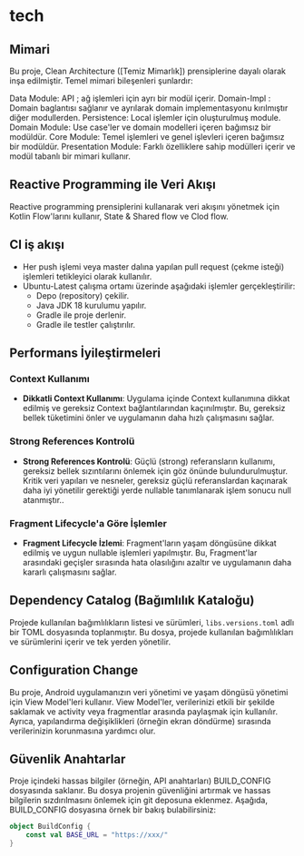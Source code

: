 # tech


## Mimari
Bu proje, Clean Architecture ([Temiz Mimarlık]) prensiplerine dayalı olarak inşa edilmiştir. Temel mimari bileşenleri şunlardır:

Data Module: API ; ağ işlemleri için ayrı bir modül içerir. Domain-Impl : Domain baglantısı sağlanır ve ayrılarak domain implementasyonu kırılmıştır diğer modullerden. Persistence: Local işlemler için oluşturulmuş module.
Domain Module: Use case'ler ve domain modelleri içeren bağımsız bir modüldür.
Core Module: Temel işlemleri ve genel işlevleri içeren bağımsız bir modüldür.
Presentation Module: Farklı özelliklere sahip modülleri içerir ve modül tabanlı bir mimari kullanır.


## Reactive Programming ile Veri Akışı

Reactive programming prensiplerini kullanarak veri akışını yönetmek için Kotlin Flow'larını kullanır, State & Shared flow ve Clod flow. 

## CI iş akışı 

- Her push işlemi veya master dalına yapılan pull request (çekme isteği) işlemleri tetikleyici olarak kullanılır.
- Ubuntu-Latest çalışma ortamı üzerinde aşağıdaki işlemler gerçekleştirilir:
    - Depo (repository) çekilir.
    - Java JDK 18 kurulumu yapılır.
    - Gradle ile proje derlenir.
    - Gradle ile testler çalıştırılır.

## Performans İyileştirmeleri
### Context Kullanımı

- **Dikkatli Context Kullanımı**: Uygulama içinde Context kullanımına dikkat edilmiş ve gereksiz Context bağlantılarından kaçınılmıştır. Bu, gereksiz bellek tüketimini önler ve uygulamanın daha hızlı çalışmasını sağlar.

### Strong References Kontrolü

- **Strong References Kontrolü**: Güçlü (strong) referansların kullanımı, gereksiz bellek sızıntılarını önlemek için göz önünde bulundurulmuştur. Kritik veri yapıları ve nesneler, gereksiz güçlü referanslardan kaçınarak daha iyi yönetilir gerektiği yerde nullable tanımlanarak işlem sonucu null atanmıştır..

### Fragment Lifecycle'a Göre İşlemler

- **Fragment Lifecycle İzlemi**: Fragment'ların yaşam döngüsüne dikkat edilmiş ve uygun nullable işlemleri yapılmıştır. Bu, Fragment'lar arasındaki geçişler sırasında hata olasılığını azaltır ve uygulamanın daha kararlı çalışmasını sağlar.

## Dependency Catalog (Bağımlılık Kataloğu)
Projede kullanılan bağımlılıkların listesi ve sürümleri, `libs.versions.toml`  adlı bir TOML dosyasında toplanmıştır. Bu dosya, projede kullanılan bağımlılıkları ve sürümlerini içerir ve tek yerden yönetilir.

## Configuration Change

Bu proje, Android uygulamanızın veri yönetimi ve yaşam döngüsü yönetimi için View Model'leri kullanır. View Model'ler, verilerinizi etkili bir şekilde saklamak ve activity veya fragmentlar arasında paylaşmak için kullanılır. Ayrıca, yapılandırma değişiklikleri (örneğin ekran döndürme) sırasında verilerinizin korunmasına yardımcı olur.

## Güvenlik Anahtarlar 

Proje içindeki hassas bilgiler (örneğin, API anahtarları) BUILD_CONFIG dosyasında saklanır.
Bu dosya projenin güvenliğini artırmak ve hassas bilgilerin sızdırılmasını önlemek için git deposuna eklenmez. 
Aşağıda, BUILD_CONFIG dosyasına örnek bir bakış bulabilirsiniz:

```kotlin
object BuildConfig {
    const val BASE_URL = "https://xxx/"
}
 
